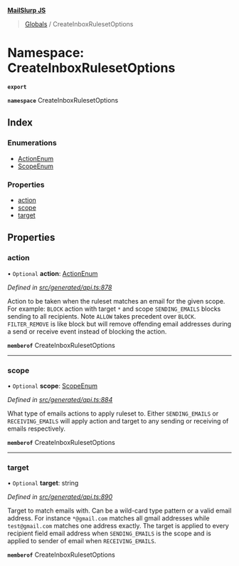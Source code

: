 **[MailSlurp JS](../README.md)**

> [Globals](../README.md) / CreateInboxRulesetOptions

# Namespace: CreateInboxRulesetOptions

**`export`** 

**`namespace`** CreateInboxRulesetOptions

## Index

### Enumerations

* [ActionEnum](../enums/createinboxrulesetoptions.actionenum.md)
* [ScopeEnum](../enums/createinboxrulesetoptions.scopeenum.md)

### Properties

* [action](createinboxrulesetoptions.md#action)
* [scope](createinboxrulesetoptions.md#scope)
* [target](createinboxrulesetoptions.md#target)

## Properties

### action

• `Optional` **action**: [ActionEnum](../enums/createinboxrulesetoptions.actionenum.md)

*Defined in [src/generated/api.ts:878](https://github.com/mailslurp/mailslurp-client/blob/e4d4355/src/generated/api.ts#L878)*

Action to be taken when the ruleset matches an email for the given scope. For example: `BLOCK` action with target `*` and scope `SENDING_EMAILS` blocks sending to all recipients. Note `ALLOW` takes precedent over `BLOCK`. `FILTER_REMOVE` is like block but will remove offending email addresses during a send or receive event instead of blocking the action.

**`memberof`** CreateInboxRulesetOptions

___

### scope

• `Optional` **scope**: [ScopeEnum](../enums/createinboxrulesetoptions.scopeenum.md)

*Defined in [src/generated/api.ts:884](https://github.com/mailslurp/mailslurp-client/blob/e4d4355/src/generated/api.ts#L884)*

What type of emails actions to apply ruleset to. Either `SENDING_EMAILS` or `RECEIVING_EMAILS` will apply action and target to any sending or receiving of emails respectively.

**`memberof`** CreateInboxRulesetOptions

___

### target

• `Optional` **target**: string

*Defined in [src/generated/api.ts:890](https://github.com/mailslurp/mailslurp-client/blob/e4d4355/src/generated/api.ts#L890)*

Target to match emails with. Can be a wild-card type pattern or a valid email address. For instance `*@gmail.com` matches all gmail addresses while `test@gmail.com` matches one address exactly. The target is applied to every recipient field email address when `SENDING_EMAILS` is the scope and is applied to sender of email when `RECEIVING_EMAILS`.

**`memberof`** CreateInboxRulesetOptions
